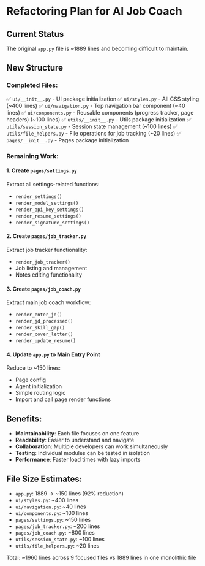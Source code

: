 # Refactoring Plan for AI Job Coach

## Current Status
The original `app.py` file is ~1889 lines and becoming difficult to maintain.

## New Structure

### Completed Files:
✅ `ui/__init__.py` - UI package initialization
✅ `ui/styles.py` - All CSS styling (~400 lines)
✅ `ui/navigation.py` - Top navigation bar component (~40 lines)
✅ `ui/components.py` - Reusable components (progress tracker, page headers) (~100 lines)
✅ `utils/__init__.py` - Utils package initialization
✅ `utils/session_state.py` - Session state management (~100 lines)
✅ `utils/file_helpers.py` - File operations for job tracking (~20 lines)
✅ `pages/__init__.py` - Pages package initialization

### Remaining Work:

#### 1. Create `pages/settings.py`
Extract all settings-related functions:
- `render_settings()`
- `render_model_settings()`
- `render_api_key_settings()`
- `render_resume_settings()`
- `render_signature_settings()`

#### 2. Create `pages/job_tracker.py`
Extract job tracker functionality:
- `render_job_tracker()`
- Job listing and management
- Notes editing functionality

#### 3. Create `pages/job_coach.py`
Extract main job coach workflow:
- `render_enter_jd()`
- `render_jd_processed()`
- `render_skill_gap()`
- `render_cover_letter()`
- `render_update_resume()`

#### 4. Update `app.py` to Main Entry Point
Reduce to ~150 lines:
- Page config
- Agent initialization
- Simple routing logic
- Import and call page render functions

## Benefits:
- **Maintainability**: Each file focuses on one feature
- **Readability**: Easier to understand and navigate
- **Collaboration**: Multiple developers can work simultaneously
- **Testing**: Individual modules can be tested in isolation
- **Performance**: Faster load times with lazy imports

## File Size Estimates:
- `app.py`: 1889 → ~150 lines (92% reduction)
- `ui/styles.py`: ~400 lines
- `ui/navigation.py`: ~40 lines
- `ui/components.py`: ~100 lines
- `pages/settings.py`: ~150 lines
- `pages/job_tracker.py`: ~200 lines
- `pages/job_coach.py`: ~800 lines
- `utils/session_state.py`: ~100 lines
- `utils/file_helpers.py`: ~20 lines

Total: ~1960 lines across 9 focused files vs 1889 lines in one monolithic file
